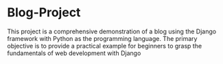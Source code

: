 # Blog-Project
This project is a comprehensive demonstration of a blog using the Django framework with Python as the programming language. The primary objective is to provide a practical example for beginners to grasp the fundamentals of web development with Django
